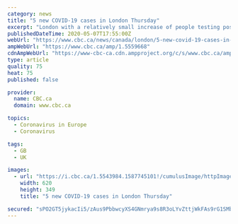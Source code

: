 ```yaml
---
category: news
title: "5 new COVID-19 cases in London Thursday"
excerpt: "London with a relatively small increase of people testing positive for the virus. The public health authority recorded five new cases, with 284 people recovered. All told, 436 people in Middlesex-London have contracted the virus since the outbreak was declared."
publishedDateTime: 2020-05-07T17:55:00Z
webUrl: "https://www.cbc.ca/news/canada/london/5-new-covid-19-cases-in-london-thursday-1.5559668"
ampWebUrl: "https://www.cbc.ca/amp/1.5559668"
cdnAmpWebUrl: "https://www-cbc-ca.cdn.ampproject.org/c/s/www.cbc.ca/amp/1.5559668"
type: article
quality: 75
heat: 75
published: false

provider:
  name: CBC.ca
  domain: www.cbc.ca

topics:
  - Coronavirus in Europe
  - Coronavirus

tags:
  - GB
  - UK

images:
  - url: "https://i.cbc.ca/1.5543984.1587745101!/cumulusImage/httpImage/image.jpg_gen/derivatives/16x9_620/a-homemade-metal-figure-has-a-stay-healthy-message.jpg"
    width: 620
    height: 349
    title: "5 new COVID-19 cases in London Thursday"

secured: "sPO2GT5jykacIi5/zAus9PbbwcyXS4GNmrya9s8R3oLYvZttjWkFAs9rG1SMbFFGw5Hg8lGsNefc8YmAsPN5Cg0GCbomvnWuavhKRp8bN44QMFSKyWQhMy04DURUAdCxqSRwfJR3TdPkjwuCd1ishLpS9Q6PnvMvy9ScO64td2dMaHY1HC0ij2H9OlUFBOs/PiqEXEMn2bmtfbpXZ6aLECt86R914xLA97H8a8WIscfFJkUJrdfGfVYfGTIhhWETsE7xRBwRqDpLxRDhRYMAzhJM2JRS4Z1io8kn9RL6/YbF1222BZjHHvsAFnkFAnYk;GABCe4u/UAXah1vH2OpGgg=="
---
```


